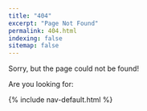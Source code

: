 ```yaml
---
title: "404"
excerpt: "Page Not Found"
permalink: 404.html
indexing: false
sitemap: false
---
```


Sorry, but the page could not be found!

Are you looking for:

{% include nav-default.html %}

